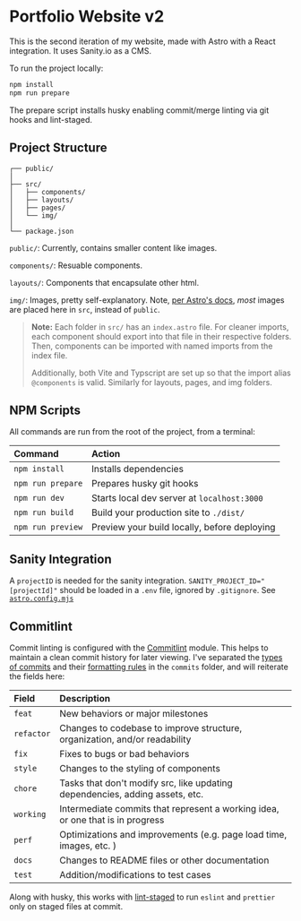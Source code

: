 # Portfolio Website v2

This is the second iteration of my website, made with Astro with a React integration. It uses Sanity.io as a CMS.

To run the project locally:

```sh
npm install
npm run prepare
```

The prepare script installs husky enabling commit/merge linting via git hooks and lint-staged.

## Project Structure

```text
┌── public/
│
├── src/
│   ├── components/
│   ├── layouts/
│   ├── pages/
│   └── img/
│
└── package.json
```

`public/`: Currently, contains smaller content like images.

`components/`: Resuable components.

`layouts/`: Components that encapsulate other html.

`img/`: Images, pretty self-explanatory. Note, [per Astro's docs]('https://docs.astro.build/en/guides/images/#where-to-store-images'), _most_ images are placed here in `src`, instead of `public`.

> **Note:** Each folder in `src/` has an `index.astro` file. For cleaner imports, each component should export into that file in their respective folders. Then, components can be imported with named imports from the index file.
>
> Additionally, both Vite and Typscript are set up so that the import alias `@components` is valid. Similarly for layouts, pages, and img folders.

## NPM Scripts

All commands are run from the root of the project, from a terminal:

| Command           | Action                                       |
| :---------------- | :------------------------------------------- |
| `npm install`     | Installs dependencies                        |
| `npm run prepare` | Prepares husky git hooks                     |
| `npm run dev`     | Starts local dev server at `localhost:3000`  |
| `npm run build`   | Build your production site to `./dist/`      |
| `npm run preview` | Preview your build locally, before deploying |

## Sanity Integration

A `projectID` is needed for the sanity integration. `SANITY_PROJECT_ID="[projectId]"` should be loaded in a `.env` file, ignored by `.gitignore`. See [`astro.config.mjs`](./astro.config.mjs#14)

## Commitlint

Commit linting is configured with the [Commitlint](https://commitlint.js.org/#/) module. This helps to maintain a clean commit history for later viewing.
I've separated the [types of commits](./commits/commits.fields.ts) and their [formatting rules](./commits/commits.rules.ts) in the `commits` folder, and will reiterate the fields here:

| Field      | Description                                                                    |
| :--------- | :----------------------------------------------------------------------------- |
| `feat`     | New behaviors or major milestones                                              |
| `refactor` | Changes to codebase to improve structure, organization, and/or readability     |
| `fix`      | Fixes to bugs or bad behaviors                                                 |
| `style`    | Changes to the styling of components                                           |
| `chore`    | Tasks that don't modify src, like updating dependencies, adding assets, etc.   |
| `working`  | Intermediate commits that represent a working idea, or one that is in progress |
| `perf`     | Optimizations and improvements (e.g. page load time, images, etc. )            |
| `docs`     | Changes to README files or other documentation                                 |
| `test`     | Addition/modifications to test cases                                           |

Along with husky, this works with [lint-staged](https://github.com/lint-staged/lint-staged) to run `eslint` and `prettier` only on staged files at commit.
